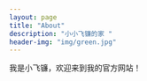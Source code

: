 ```yaml
---
layout: page
title: "About"
description: "小小飞镰的家 " 
header-img: "img/green.jpg"
---
```


我是小飞镰，欢迎来到我的官方网站！





